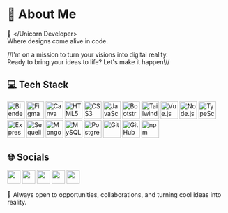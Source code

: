 # 💫 About Me

🦄 </Unicorn Developer>  
Where designs come alive in code.

//I'm on a mission to turn your visions into digital reality.  
Ready to bring your ideas to life? Let's make it happen!//

## 💻 Tech Stack

<p align="left" style="color: inherit;">
  <img src="https://cdn.jsdelivr.net/npm/simple-icons@v7/icons/blender.svg" alt="Blender" width="40" height="40"/>
  <img src="https://cdn.jsdelivr.net/npm/simple-icons@v7/icons/figma.svg" alt="Figma" width="40" height="40"/>
  <img src="https://cdn.jsdelivr.net/npm/simple-icons@v7/icons/canva.svg" alt="Canva" width="40" height="40"/>
  <img src="https://cdn.jsdelivr.net/npm/simple-icons@v7/icons/html5.svg" alt="HTML5" width="40" height="40"/>
  <img src="https://cdn.jsdelivr.net/npm/simple-icons@v7/icons/css3.svg" alt="CSS3" width="40" height="40"/>
  <img src="https://cdn.jsdelivr.net/npm/simple-icons@v7/icons/javascript.svg" alt="JavaScript" width="40" height="40"/>
  <img src="https://cdn.jsdelivr.net/npm/simple-icons@v7/icons/bootstrap.svg" alt="Bootstrap" width="40" height="40"/>
  <img src="https://cdn.jsdelivr.net/npm/simple-icons@v7/icons/tailwindcss.svg" alt="Tailwind CSS" width="40" height="40"/>
  <img src="https://cdn.jsdelivr.net/npm/font-awesome@5.15.4/svgs/brands/vuejs.svg" alt="Vue.js" width="40" height="40"/>  <!-- Using FontAwesome Vue.js icon -->
  <img src="https://cdn.jsdelivr.net/npm/font-awesome@5.15.4/svgs/brands/node-js.svg" alt="Node.js" width="40" height="40"/>  <!-- Using FontAwesome Node.js icon -->
  <img src="https://cdn.jsdelivr.net/npm/simple-icons@v7/icons/typescript.svg" alt="TypeScript" width="40" height="40"/>
  <img src="https://cdn.jsdelivr.net/npm/simple-icons@v7/icons/express.svg" alt="Express.js" width="40" height="40"/>
  <img src="https://cdn.jsdelivr.net/npm/simple-icons@v7/icons/sequelize.svg" alt="Sequelize" width="40" height="40"/>
  <img src="https://cdn.jsdelivr.net/npm/simple-icons@v7/icons/mongodb.svg" alt="MongoDB" width="40" height="40"/>
  <img src="https://cdn.jsdelivr.net/npm/simple-icons@v7/icons/mysql.svg" alt="MySQL" width="40" height="40"/>
  <img src="https://cdn.jsdelivr.net/npm/simple-icons@v7/icons/postgresql.svg" alt="PostgreSQL" width="40" height="40"/>
  <img src="https://cdn.jsdelivr.net/npm/simple-icons@v7/icons/git.svg" alt="Git" width="40" height="40"/>
  <img src="https://cdn.jsdelivr.net/npm/simple-icons@v7/icons/github.svg" alt="GitHub" width="40" height="40"/>
  <img src="https://cdn.jsdelivr.net/npm/simple-icons@v7/icons/npm.svg" alt="npm" width="40" height="40"/>
</p>

## 🌐 Socials

<p align="left" style="color: inherit;">
  <a href="https://linkedin.com/in/joniffer-mandac-53277a284"><img src="https://cdn.jsdelivr.net/npm/simple-icons@v11/icons/linkedin.svg" width="30" /></a>
  <a href="https://facebook.com/joniffer.mandac"><img src="https://cdn.jsdelivr.net/npm/simple-icons@v11/icons/facebook.svg" width="30" /></a>
  <a href="https://instagram.com/jopeeeeeeeeeel"><img src="https://cdn.jsdelivr.net/npm/simple-icons@v11/icons/instagram.svg" width="30" /></a>
  <a href="mailto:your.email@example.com"><img src="https://cdn.jsdelivr.net/npm/simple-icons@v11/icons/gmail.svg" width="30" /></a>
  <a href="https://tiktok.com/@senpaijofiru"><img src="https://cdn.jsdelivr.net/npm/simple-icons@v11/icons/tiktok.svg" width="30" /></a>
</p>

📩 Always open to opportunities, collaborations, and turning cool ideas into reality.
